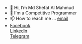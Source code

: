 - 👋 Hi, I’m Md Shefat Al Mahmud
- 👀 I'm a Competitive Programmer
- 📫 How to reach me ... <a href="mailto:shefat2002@gmail.com">email</a>
- <a href="https://www.facebook.com/Shefat2002">Facebook</a> <br> <a href="https://www.linkedin.com/in/shefat2002/">Linkedin</a> <br> <a href="https://t.me/shefat2002">Telegram</a>

